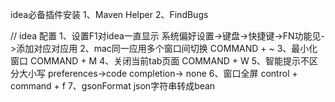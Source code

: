 idea必备插件安装
1、Maven Helper
2、FindBugs


// idea 配置
1、设置F1对idea一直显示
 系统偏好设置->键盘->快捷键->FN功能见->添加对应对应用
2、mac同一应用多个窗口间切换
 COMMAND + ~
3、最小化窗口
 COMMAND + M
4、关闭当前tab页面
  COMMAND + W
5、智能提示不区分大小写
  preferences->code completion-> none
6、窗口全屏
  control + command + f 
7、gsonFormat
  json字符串转成bean